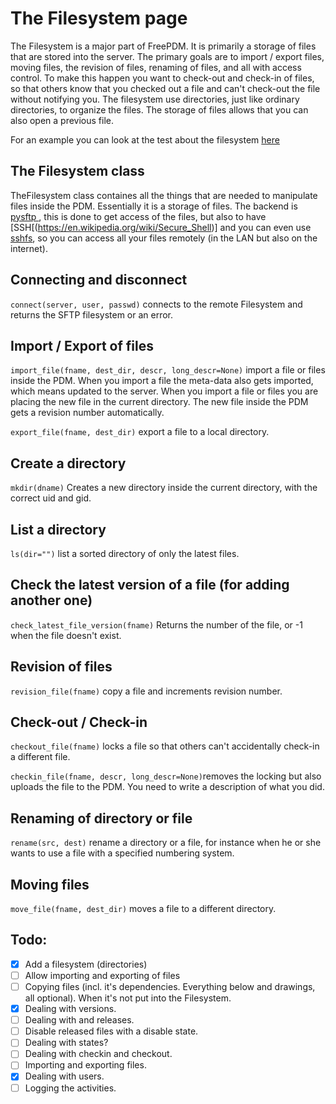 # The Filesystem page

The Filesystem is a major part of FreePDM. It is primarily a storage of files that are stored into the server. The primary goals are to import / export files, moving files, the revision of files, renaming of files, and all with access control. To make this happen you want to check-out and check-in of files, so that others know that you checked out a file and can't check-out the file without notifying you. The filesystem use directories, just like ordinary directories, to organize the files. The storage of files allows that you can also open a previous file.

For an example you can look at the test about the filesystem [here](../../tests/fileserver_setup.md)

## The Filesystem class
TheFilesystem class containes all the things that are needed to manipulate files inside the PDM. Essentially it is a storage of files. The backend is [pysftp ](https://pysftp.readthedocs.io/en/release_0.2.9/index.html), this is done to get access of the files, but also to have [SSH[(https://en.wikipedia.org/wiki/Secure_Shell)] and you can even use [sshfs](https://en.wikipedia.org/wiki/SSHFS), so you can access all your files remotely (in the LAN but also on the internet).

## Connecting and disconnect
`connect(server, user, passwd)` connects to the remote Filesystem and returns the SFTP filesystem or an error.

## Import / Export of files
`import_file(fname, dest_dir, descr, long_descr=None)` import a file or files inside the PDM. When you import a file the meta-data also gets imported, which means updated to the server. When you import a file or files you are placing the new file in the current directory. The new file inside the PDM gets a revision number automatically.

`export_file(fname, dest_dir)` export a file to a local directory.

## Create a directory
`mkdir(dname)` Creates a new directory inside the current directory, with the correct uid and gid.

## List a directory
`ls(dir="")` list a sorted directory of only the latest files.

## Check the latest version of a file (for adding another one)
`check_latest_file_version(fname)` Returns the number of the file, or -1 when the file doesn't exist.

## Revision of files
`revision_file(fname)` copy a file and increments revision number.

## Check-out / Check-in
`checkout_file(fname)` locks a file so that others can't accidentally check-in a different file.

`checkin_file(fname, descr, long_descr=None)`removes the locking but also uploads the file to the PDM. You need to write a description of what you did.

## Renaming of directory or file
`rename(src, dest)` rename a directory or a file, for instance when he or she wants to use a file with a specified numbering system.

## Moving files
`move_file(fname, dest_dir)` moves a file to a different directory.


## Todo:
- [x] Add a filesystem (directories)
- [ ] Allow importing and exporting of files
- [ ] Copying files (incl. it's dependencies. Everything below and drawings, all optional). When it's not put into the Filesystem.
- [x] Dealing with versions.
- [ ] Dealing with and releases.
- [ ] Disable released files with a disable state.
- [ ] Dealing with states?
- [ ] Dealing with checkin and checkout.
- [ ] Importing and exporting files.
- [x] Dealing with users.
- [ ] Logging the activities.
